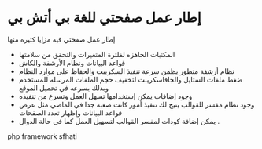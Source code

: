 إطار عمل صفحتي للغة بي أتش بي 
=========

إطار عمل صفحتي فيه مزايا كثيره منها 
- المكتبات الجاهزه لفلترة المتغيرات والتحقق من سلامتها  
- قواعد البيانات ونظام الأرشفة والكاش  
- نظام أرشفة متطور يظمن سرعة تنفيذ السكريبت والحفاظ على موارد النظام  
- ضغط ملفات الستايل والجافاسكريبت لتخفيف حجم الملفات المرسله للمستخدم وبذلك بسرعه في تحميل الموقع  
- وجود إضافات يمكن إستخدامها تسهل العمل وتسرع من تنفيذه  
- وجود نظام مفسر للقوالب يتيح لك تنفيذ أمور كانت صعبه جدا في الماضي مثل عرض قواعد البيانات وإظهار  تعدد الصفحات  
- يمكن إضافة كودات لمفسر القوالب لتسهيل العمل كما في حالة الدوال .  
 

php framework sfhati
